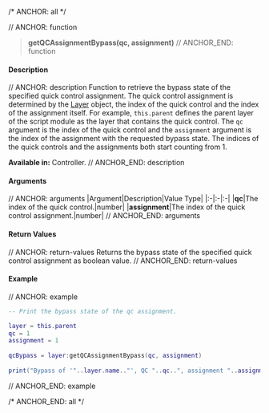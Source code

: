 /* ANCHOR: all */

// ANCHOR: function
>**getQCAssignmentBypass(qc, assignment)**
// ANCHOR_END: function

#### Description

// ANCHOR: description
Function to retrieve the bypass state of the specified quick control assignment. The quick control assignment is determined by the [Layer](./Layer.md) object, the index of the quick control and the index of the assignment itself. For example, ``this.parent`` defines the parent layer of the script module as the layer that contains the quick control. The ``qc`` argument is the index of the quick control and the ``assignment`` argument is the index of the assignment with the requested bypass state. The indices of the quick controls and the assignments both start counting from 1.

**Available in:** Controller.
// ANCHOR_END: description

#### Arguments

// ANCHOR: arguments
|Argument|Description|Value Type|
|:-|:-|:-|
|**qc**|The index of the quick control.|number|
|**assignment**|The index of the quick control assignment.|number|
// ANCHOR_END: arguments

#### Return Values

// ANCHOR: return-values
Returns the bypass state of the specified quick control assignment as boolean value.
// ANCHOR_END: return-values

#### Example

// ANCHOR: example
```lua
-- Print the bypass state of the qc assignment.

layer = this.parent
qc = 1
assignment = 1
   
qcBypass = layer:getQCAssignmentBypass(qc, assignment)
    
print("Bypass of '"..layer.name.."', QC "..qc..", assignment "..assignment..": "..tostring(qcBypass)..".")
```
// ANCHOR_END: example

/* ANCHOR_END: all */